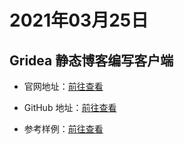 # 2021年03月25日

## Gridea 静态博客编写客户端

- 官网地址：[前往查看](https://gridea.dev)

- GitHub 地址：[前往查看](https://github.com/getgridea/gridea)

- 参考样例：[前往查看](https://gridea.disnot.com)
